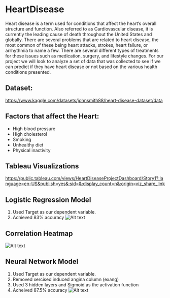 # HeartDisease
Heart disease is a term used for conditions that affect the heart’s overall structure and function. Also referred to as Cardiovascular disease, it is currently the leading cause of death throughout the United States and globally. There are several problems that are related to heart disease, the most common of these being heart attacks, strokes, heart failure, or arrhythmia to name a few. There are several different types of treatments for these issues such as medication, surgery, and lifestyle changes. For our project we will look to analyze a set of data that was collected to see if we can predict if they have heart disease or not based on the various health conditions presented. 

## Dataset: 
https://www.kaggle.com/datasets/johnsmith88/heart-disease-dataset/data

## Factors that affect the Heart:
* High blood pressure
* High cholesterol
* Smoking
* Unhealthy diet
* Physical inactivity 
## Tableau Visualizations
https://public.tableau.com/views/HeartDiseaseProjectDashboard/Story1?:language=en-US&publish=yes&:sid=&:display_count=n&:origin=viz_share_link

## Logistic Regression Model
1. Used Target as our dependent variable.
2. Achieved 83% accuracy
![Alt text](<Screenshot 2024-05-28 at 9.36.37 PM.png>)

## Correlation Heatmap
![Alt text](<Screenshot 2024-05-28 at 9.32.52 PM.png>)

## Neural Network Model
1. Used Target as our dependent variable.
2. Removed xercised induced angina column (exang)
3. Used 3 hidden layers and Sigmoid as the activation function
4. Acheived 87.5% accuracy
![Alt text](<Screenshot 2024-06-04 at 7.26.28 PM.png>)
